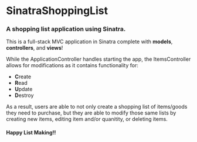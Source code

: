 # SinatraShoppingList
### A shopping list application using Sinatra. 

This is a full-stack MVC application in Sinatra complete with **models**, **controllers**, and **views**!

While the ApplicationController handles starting the app, the ItemsController allows for modifications as it contains functionality for:

- **C**reate
- **R**ead
- **U**pdate
- **D**estroy

As a result, users are able to not only create a shopping list of items/goods they need to purchase, but they are able to modify those
same lists by creating new items, editing item and/or quanitity, or deleting items.

#### Happy List Making!!
